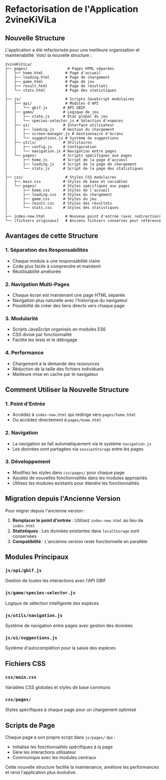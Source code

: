 # Refactorisation de l'Application 2vineKiViLa

## Nouvelle Structure

L'application a été refactorisée pour une meilleure organisation et maintenabilité. Voici la nouvelle structure :

```
2vineKiViLa/
├── pages/                  # Pages HTML séparées
│   ├── home.html          # Page d'accueil
│   ├── loading.html       # Page de chargement
│   ├── game.html          # Page de jeu
│   ├── result.html        # Page de résultats
│   └── stats.html         # Page des statistiques
│
├── js/                    # Scripts JavaScript modulaires
│   ├── api/               # Modules d'API
│   │   └── gbif.js       # API GBIF
│   ├── game/             # Logique de jeu
│   │   ├── state.js      # État global du jeu
│   │   └── species-selector.js # Sélection d'espèces
│   ├── ui/               # Interface utilisateur
│   │   ├── loading.js    # Gestion du chargement
│   │   ├── screen-manager.js # Gestionnaire d'écrans
│   │   └── suggestions.js # Système de suggestions
│   ├── utils/            # Utilitaires
│   │   ├── config.js     # Configuration
│   │   └── navigation.js # Navigation entre pages
│   └── pages/            # Scripts spécifiques aux pages
│       ├── home.js       # Script de la page d'accueil
│       ├── loading.js    # Script de la page de chargement
│       └── stats.js      # Script de la page des statistiques
│
├── css/                   # Styles CSS modulaires
│   ├── main.css          # Styles de base et variables
│   └── pages/            # Styles spécifiques aux pages
│       ├── home.css      # Styles de l'accueil
│       ├── loading.css   # Styles du chargement
│       ├── game.css      # Styles du jeu
│       ├── result.css    # Styles des résultats
│       └── stats.css     # Styles des statistiques
│
├── index-new.html         # Nouveau point d'entrée (avec redirection)
└── [fichiers originaux]   # Anciens fichiers conservés pour référence
```

## Avantages de cette Structure

### 1. **Séparation des Responsabilités**
- Chaque module a une responsabilité claire
- Code plus facile à comprendre et maintenir
- Réutilisabilité améliorée

### 2. **Navigation Multi-Pages**
- Chaque écran est maintenant une page HTML séparée
- Navigation plus naturelle avec l'historique du navigateur
- Possibilité de créer des liens directs vers chaque page

### 3. **Modularité**
- Scripts JavaScript organisés en modules ES6
- CSS divisé par fonctionnalité
- Facilite les tests et le débogage

### 4. **Performance**
- Chargement à la demande des ressources
- Réduction de la taille des fichiers individuels
- Meilleure mise en cache par le navigateur

## Comment Utiliser la Nouvelle Structure

### 1. **Point d'Entrée**
- Accédez à `index-new.html` qui redirige vers `pages/home.html`
- Ou accédez directement à `pages/home.html`

### 2. **Navigation**
- La navigation se fait automatiquement via le système `navigation.js`
- Les données sont partagées via `sessionStorage` entre les pages

### 3. **Développement**
- Modifiez les styles dans `css/pages/` pour chaque page
- Ajoutez de nouvelles fonctionnalités dans les modules appropriés
- Utilisez les modules existants pour étendre les fonctionnalités

## Migration depuis l'Ancienne Version

Pour migrer depuis l'ancienne version :

1. **Remplacer le point d'entrée** : Utilisez `index-new.html` au lieu de `index.html`
2. **Statistiques** : Les données existantes dans `localStorage` sont conservées
3. **Compatibilité** : L'ancienne version reste fonctionnelle en parallèle

## Modules Principaux

### `js/api/gbif.js`
Gestion de toutes les interactions avec l'API GBIF

### `js/game/species-selector.js`
Logique de sélection intelligente des espèces

### `js/utils/navigation.js`
Système de navigation entre pages avec gestion des données

### `js/ui/suggestions.js`
Système d'autocomplétion pour la saisie des espèces

## Fichiers CSS

### `css/main.css`
Variables CSS globales et styles de base communs

### `css/pages/`
Styles spécifiques à chaque page pour un chargement optimisé

## Scripts de Page

Chaque page a son propre script dans `js/pages/` qui :
- Initialise les fonctionnalités spécifiques à la page
- Gère les interactions utilisateur
- Communique avec les modules centraux

Cette nouvelle structure facilite la maintenance, améliore les performances et rend l'application plus évolutive.